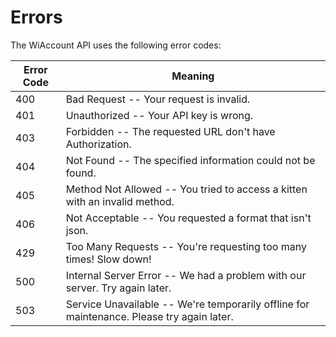 # Errors

The WiAccount API uses the following error codes:


Error Code | Meaning
---------- | -------
400 | Bad Request -- Your request is invalid.
401 | Unauthorized -- Your API key is wrong.
403 | Forbidden -- The requested URL don't have Authorization.
404 | Not Found -- The specified information could not be found.
405 | Method Not Allowed -- You tried to access a kitten with an invalid method.
406 | Not Acceptable -- You requested a format that isn't json.
429 | Too Many Requests -- You're requesting too many times! Slow down!
500 | Internal Server Error -- We had a problem with our server. Try again later.
503 | Service Unavailable -- We're temporarily offline for maintenance. Please try again later.
